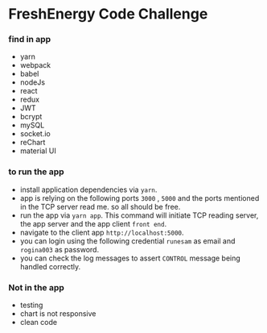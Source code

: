 # FreshEnergy Code Challenge

### find in app
* yarn
* webpack
* babel
* nodeJs
* react
* redux
* JWT
* bcrypt
* mySQL
* socket.io
* reChart
* material UI


### to run the app
   * install application dependencies via `yarn`.
   * app is relying on the following ports `3000` , `5000` and the ports mentioned in the TCP server read me. so all should be free.
   * run the app via `yarn app`. This command will initiate TCP reading server, the app server and the app client `front end`.
   * navigate to the client app `http://localhost:5000`.
   * you can login using the following credential `runesam` as email and `rogina003` as password.
   * you can check the log messages to assert `CONTROL` message being handled correctly.
    
    
### Not in the app
* testing
* chart is not responsive
* clean code
